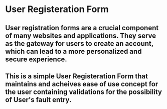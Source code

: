 # User Registeration Form
## User registration forms are a crucial component of many websites and applications. They serve as the gateway for users to create an account, which can lead to a more personalized and secure experience.
## This is a simple User Registeration Form that maintains and acheives ease of use concept for the user containing validations for the possibility of User's fault entry.

